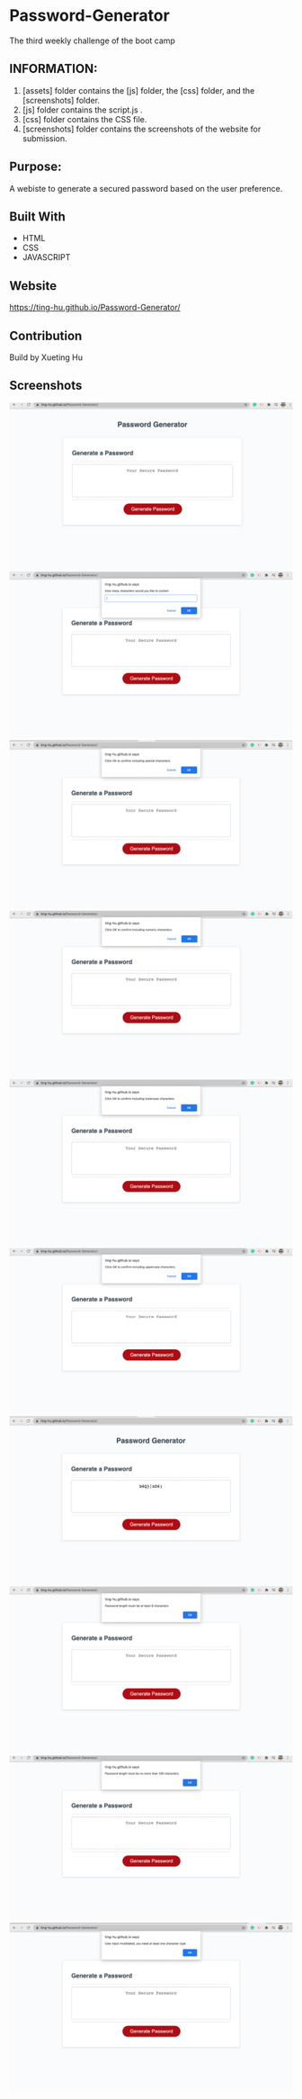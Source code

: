 # Password-Generator

The third weekly challenge of the boot camp

## INFORMATION:

1. [assets] folder contains the [js] folder, the [css] folder, and the [screenshots] folder.
2. [js] folder contains the script.js .
3. [css] folder contains the CSS file.
4. [screenshots] folder contains the screenshots of the website for submission.

## Purpose:

A webiste to generate a secured password based on the user preference.

## Built With

- HTML
- CSS
- JAVASCRIPT

## Website

https://ting-hu.github.io/Password-Generator/

## Contribution

Build by Xueting Hu

## Screenshots

![screenshot_1](./assets/screenshots/screenshot_1.png)
![screenshot_2](./assets/screenshots/screenshot_2.png)
![screenshot_3](./assets/screenshots/screenshot_3.png)
![screenshot_4](./assets/screenshots/screenshot_4.png)
![screenshot_5](./assets/screenshots/screenshot_5.png)
![screenshot_6](./assets/screenshots/screenshot_6.png)
![screenshot_7](./assets/screenshots/screenshot_7.png)
![screenshot_8](./assets/screenshots/screenshot_8.png)
![screenshot_9](./assets/screenshots/screenshot_9.png)
![screenshot_10](./assets/screenshots/screenshot_10.png)
